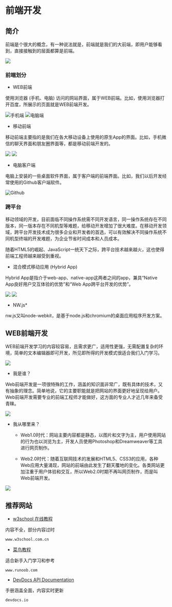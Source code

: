 # 前端开发

## 简介

前端是个很大的概念，有一种说法就是，前端就是我们的大前端，即用户能够看到，直接接触到的层面都算是前端。

![](images/1.png)

### 前端划分

- WEB前端

使用浏览器 (手机、电脑) 访问的网站界面，属于WEB前端。比如，使用浏览器打开百度，所展示的页面就是WEB前端开发。

![手机端](images/10.jpg) 
![电脑端](images/7.png)

- 移动前端

移动前端主要指的是我们在各大移动设备上使用的原生App的界面。比如，手机微信的聊天界面和朋友圈界面等，都是移动前端开发的。

![](images/3.png)
![](images/10.png)

- 电脑客户端

电脑上安装的一些桌面软件界面，属于客户端的前端界面。比如，我们以后开发经常使用的Github客户端软件。

![Github](images/4.png)

### 跨平台

移动领域的开发，目前面临不同操作系统需不同开发语言，同一操作系统存在不同版本，同一版本存在不同机型等难题，给移动开发增加了很大难度。在移动开发领域，跨平台开发技术成为很多企业和开发者的首选，可以有效解决不同操作系统不同机型终端的开发难题，为企业节省时间成本和人员成本。

随着HTML5的崛起、JavaScript一统天下之际，跨平台技术越来越火，这也使得前端工程师越来越受到重视。

- 混合模式移动应用 (Hybrid App)

Hybrid App是指介于web-app、native-app这两者之间的app，兼具“Native App良好用户交互体验的优势”和“Web App跨平台开发的优势”。

![](images/9.png) 
![](images/6.jpg)

- NW.js*

nw.js又叫node-webkit，是基于node.js和chromium的桌面应用程序开发方案。

## WEB前端开发

WEB前端开发学习的内容较容易，且需求更广，适用性更强，无需配置复杂的环境，简单的文本编辑器即可开发，所见即所得的开发模式很适合我们入门学习。

![](images/2.jpg)

- 我是谁？

Web前端开发是一项很特殊的工作，涵盖的知识面非常广，既有具体的技术，又有抽象的理念。简单地说，它的主要职能就是把网站的界面更好地呈现给用户。Web前端开发需要专业的前端工程师才能做好，这方面的专业人才近几年来备受青睐。

![](images/3.jpg)

- 我从哪里来？

  - Web1.0时代：网站主要内容都是静态，以图片和文字为主，用户使用网站的行为也以浏览为主，开发人员使用Photoshop和Dreamweaver等工具进行网页制作。

  - Web2.0时代：随着互联网技术的发展和HTML5、CSS3的应用，各种Web应用大量涌现，网站的前端由此发生了翻天覆地的变化。各类网站更加注重于用户体验和交互，所以Web2.0时期不再叫网页制作，而是叫Web前端开发。

![](images/4.jpg)

## 推荐网站

- [w3school 在线教程](http://www.w3school.com.cn/)

内容不全，部分内容过时

`www.w3school.com.cn` 

- [菜鸟教程](http://www.runoob.com/)

适合新手入门学习和参考

`www.runoob.com` 

- [DevDocs API Documentation](http://devdocs.io/)

手册涵盖全面，内容实时更新

`devdocs.io` 